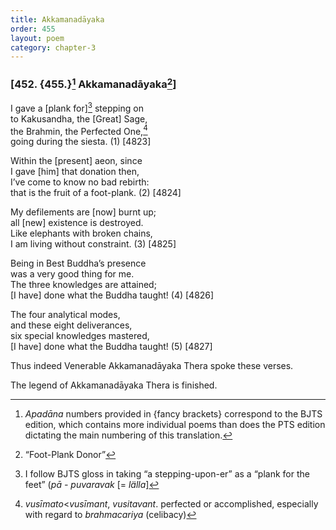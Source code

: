 ```yaml
---
title: Akkamanadāyaka
order: 455
layout: poem
category: chapter-3
---
```


### \[452. {455.}[^1] Akkamanadāyaka[^2]\]

I gave a \[plank for\][^3] stepping on  
to Kakusandha, the \[Great\] Sage,  
the Brahmin, the Perfected One,[^4]  
going during the siesta. (1) \[4823\]

Within the \[present\] aeon, since  
I gave \[him\] that donation then,  
I’ve come to know no bad rebirth:  
that is the fruit of a foot-plank. (2) \[4824\]

My defilements are \[now\] burnt up;  
all \[new\] existence is destroyed.  
Like elephants with broken chains,  
I am living without constraint. (3) \[4825\]

Being in Best Buddha’s presence  
was a very good thing for me.  
The three knowledges are attained;  
\[I have\] done what the Buddha taught! (4) \[4826\]

The four analytical modes,  
and these eight deliverances,  
six special knowledges mastered,  
\[I have\] done what the Buddha taught! (5) \[4827\]

Thus indeed Venerable Akkamanadāyaka Thera spoke these verses.

The legend of Akkamanadāyaka Thera is finished.

[^1]: *Apadāna* numbers provided in {fancy brackets} correspond to the BJTS edition, which contains more individual poems than does the PTS edition dictating the main numbering of this translation.

[^2]: “Foot-Plank Donor”

[^3]: I follow BJTS gloss in taking “a stepping-upon-er” as a “plank for the feet” (*pā - puvaravak* \[= *lälla*\]

[^4]: *vusīmato*&lt;*vusīmant*, *vusitavant*. perfected or accomplished, especially with regard to *brahmacariya* (celibacy)
